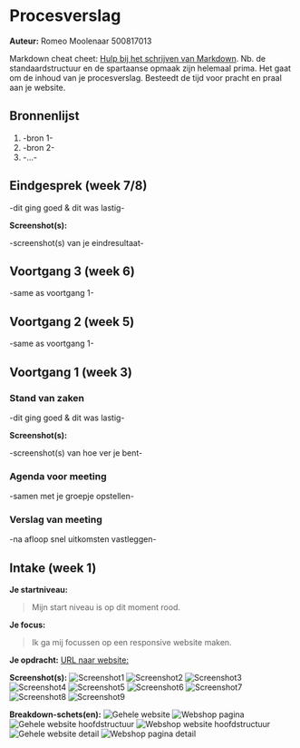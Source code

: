 # Procesverslag
**Auteur:** Romeo Moolenaar 500817013

Markdown cheat cheet: [Hulp bij het schrijven van Markdown](https://github.com/adam-p/markdown-here/wiki/Markdown-Cheatsheet). Nb. de standaardstructuur en de spartaanse opmaak zijn helemaal prima. Het gaat om de inhoud van je procesverslag. Besteedt de tijd voor pracht en praal aan je website.



## Bronnenlijst
1. -bron 1-
2. -bron 2-
3. -...-



## Eindgesprek (week 7/8)

-dit ging goed & dit was lastig-

**Screenshot(s):**

-screenshot(s) van je eindresultaat-



## Voortgang 3 (week 6)

-same as voortgang 1-



## Voortgang 2 (week 5)

-same as voortgang 1-



## Voortgang 1 (week 3)

### Stand van zaken

-dit ging goed & dit was lastig-

**Screenshot(s):**

-screenshot(s) van hoe ver je bent-

### Agenda voor meeting

-samen met je groepje opstellen-

### Verslag van meeting

-na afloop snel uitkomsten vastleggen-



## Intake (week 1)

**Je startniveau:**
> Mijn start niveau is op dit moment rood. 

**Je focus:** 
> Ik ga mij focussen op een responsive website maken.

**Je opdracht:** 
[URL naar website:](https://www.oneplus.com/nl)

**Screenshot(s):**
![Screenshot1](images/proces/homepage_website.PNG)
![Screenshot2](images/proces/homepage_website2.PNG)
![Screenshot3](images/proces/homepage_website3.PNG)
![Screenshot4](images/proces/homepage_website4.PNG)
![Screenshot5](images/proces/homepage_website5.PNG)
![Screenshot6](images/proces/webshop_website.PNG)
![Screenshot7](images/proces/webshop_website2.PNG)
![Screenshot8](images/proces/webshop_website3.PNG)
![Screenshot9](images/proces/webshop_website4.PNG)

**Breakdown-schets(en):**
![Gehele website](assets/breakdown/helepagina.png)
![Webshop pagina](assets/breakdown/webshoppagina.png)
![Gehele website hoofdstructuur](assets/breakdown/helepagina_hoofdstructuur.png)
![Webshop website hoofdstructuur](assets/breakdown/webshoppagina_hoofdstructuur.png)
![Gehele website detail](assets/breakdown/helepagina_detail.png)
![Webshop pagina detail](assets/breakdown/webshoppagina_detail.png)
